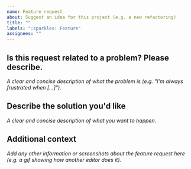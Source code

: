 ```yaml
---
name: Feature request
about: Suggest an idea for this project (e.g. a new refactoring)
title: ""
labels: ":sparkles: Feature"
assignees: ""
---
```


## Is this request related to a problem? Please describe.

_A clear and concise description of what the problem is (e.g. "I'm always frustrated when […]")._

## Describe the solution you'd like

_A clear and concise description of what you want to happen._

## Additional context

_Add any other information or screenshots about the feature request here (e.g. a gif showing how another editor does it)._
